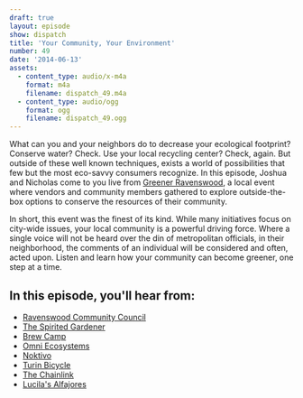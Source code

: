 ```yaml
---
draft: true
layout: episode
show: dispatch
title: 'Your Community, Your Environment'
number: 49
date: '2014-06-13'
assets:
  - content_type: audio/x-m4a
    format: m4a
    filename: dispatch_49.m4a
  - content_type: audio/ogg
    format: ogg
    filename: dispatch_49.ogg
---
```

What can you and your neighbors do to decrease your ecological footprint? Conserve water? Check. Use your local recycling center? Check, again. But outside of these well known techniques, exists a world of possibilities that few but the most eco-savvy consumers recognize. In this episode, Joshua and Nicholas come to you live from [Greener Ravenswood](http://ravenswoodchicago.org), a local event where vendors and community members gathered to explore outside-the-box options to conserve the resources of their community.

In short, this event was the finest of its kind. While many initiatives focus on city-wide issues, your local community is a powerful driving force. Where a single voice will not be heard over the din of metropolitan officials, in their neighborhood, the comments of an individual will be considered and often, acted upon. Listen and learn how your community can become greener, one step at a time. 

## In this episode, you'll hear from:

* [Ravenswood Community Council](http://ravenswoodchicago.org)
* [The Spirited Gardener](http://www.spiritedgardener.com)
* [Brew Camp](http://brewcamp.com)
* [Omni Ecosystems](http://www.omni-ecosystems.com)
* [Noktivo](http://www.noktivo.com)
* [Turin Bicycle](http://www.turinbicycle.com)
* [The Chainlink](http://www.thechainlink.org)
* [Lucila's Alfajores](https://www.lucilashomemade.com)